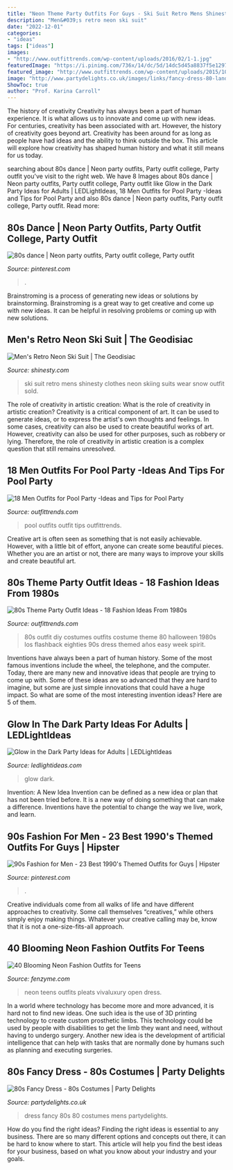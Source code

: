 ```yaml
---
title: "Neon Theme Party Outfits For Guys - Ski Suit Retro Mens Shinesty Clothes Neon Skiing Suits Wear Snow Outfit Sold"
description: "Men&#039;s retro neon ski suit"
date: "2022-12-01"
categories:
- "ideas"
tags: ["ideas"]
images:
- "http://www.outfittrends.com/wp-content/uploads/2016/02/1-1.jpg"
featuredImage: "https://i.pinimg.com/736x/14/dc/5d/14dc5d45a8837f5e1297d6b979ba2e89.jpg"
featured_image: "http://www.outfittrends.com/wp-content/uploads/2015/10/gianmariasainato.com120.jpg"
image: "http://www.partydelights.co.uk/images/links/fancy-dress-80-landing-mens.jpg"
ShowToc: true
author: "Prof. Karina Carroll"
---
```



The history of creativity
Creativity has always been a part of human experience. It is what allows us to innovate and come up with new ideas. For centuries, creativity has been associated with art. However, the history of creativity goes beyond art. Creativity has been around for as long as people have had ideas and the ability to think outside the box. This article will explore how creativity has shaped human history and what it still means for us today.

	

		
searching about 80s dance | Neon party outfits, Party outfit college, Party outfit you've visit to the right web. We have 8 Images about 80s dance | Neon party outfits, Party outfit college, Party outfit like Glow in the Dark Party Ideas for Adults | LEDLightIdeas, 18 Men Outfits for Pool Party -Ideas and Tips for Pool Party and also 80s dance | Neon party outfits, Party outfit college, Party outfit. Read more:
		
    
## 80s Dance | Neon Party Outfits, Party Outfit College, Party Outfit

<img loading=lazy src="https://i.pinimg.com/originals/49/34/b8/4934b8ad702a6ee81641b2672fefea78.jpg" onerror="this.onerror=null;this.src='https://tse4.mm.bing.net/th?id=OIP.Y5K4xgTSJNXbXVZz0iPD5wHaJ4&amp;pid=15.1';" alt="80s dance | Neon party outfits, Party outfit college, Party outfit">

_Source: pinterest.com_

>. 

	

Brainstroming is a process of generating new ideas or solutions by brainstorming. Brainstroming is a great way to get creative and come up with new ideas. It can be helpful in resolving problems or coming up with new solutions.

    
## Men&#039;s Retro Neon Ski Suit | The Geodisiac

<img loading=lazy src="http://cdn.shopify.com/s/files/1/0234/5963/products/12_20_18_ABasin_Sony_DSC9196_40245306-ee40-4cd3-9457-d1bab2f64089.jpg?v=1573175123" onerror="this.onerror=null;this.src='https://tse2.mm.bing.net/th?id=OIP.xj47NayV6KdIQUa1HDG_fQHaLF&amp;pid=15.1';" alt="Men&#039;s Retro Neon Ski Suit | The Geodisiac">

_Source: shinesty.com_

>ski suit retro mens shinesty clothes neon skiing suits wear snow outfit sold. 

	

The role of creativity in artistic creation: What is the role of creativity in artistic creation?
Creativity is a critical component of art. It can be used to generate ideas, or to express the artist's own thoughts and feelings. In some cases, creativity can also be used to create beautiful works of art. However, creativity can also be used for other purposes, such as robbery or lying. Therefore, the role of creativity in artistic creation is a complex question that still remains unresolved.

    
## 18 Men Outfits For Pool Party -Ideas And Tips For Pool Party

<img loading=lazy src="http://www.outfittrends.com/wp-content/uploads/2015/10/gianmariasainato.com120.jpg" onerror="this.onerror=null;this.src='https://tse2.mm.bing.net/th?id=OIP.zZWLDbKq1oDoh0xZ0tgcvAHaLG&amp;pid=15.1';" alt="18 Men Outfits for Pool Party -Ideas and Tips for Pool Party">

_Source: outfittrends.com_

>pool outfits outfit tips outfittrends. 

	

Creative art is often seen as something that is not easily achievable. However, with a little bit of effort, anyone can create some beautiful pieces. Whether you are an artist or not, there are many ways to improve your skills and create beautiful art.

    
## 80s Theme Party Outfit Ideas - 18 Fashion Ideas From 1980s

<img loading=lazy src="http://www.outfittrends.com/wp-content/uploads/2016/02/1-1.jpg" onerror="this.onerror=null;this.src='https://tse3.mm.bing.net/th?id=OIP.0rAmMMWAlbmBKHB9F2fIPQHaLI&amp;pid=15.1';" alt="80s Theme Party Outfit Ideas - 18 Fashion Ideas From 1980s">

_Source: outfittrends.com_

>80s outfit diy costumes outfits costume theme 80 halloween 1980s los flashback eighties 90s dress themed años easy week spirit. 

	

Inventions have always been a part of human history. Some of the most famous inventions include the wheel, the telephone, and the computer. Today, there are many new and innovative ideas that people are trying to come up with. Some of these ideas are so advanced that they are hard to imagine, but some are just simple innovations that could have a huge impact. So what are some of the most interesting invention ideas? Here are 5 of them.

    
## Glow In The Dark Party Ideas For Adults | LEDLightIdeas

<img loading=lazy src="https://ledlightideas.com/wp-content/uploads/2020/09/ledlightideas-glow-in-the-dark-party-ideas-02-scaled.jpg" onerror="this.onerror=null;this.src='https://tse4.mm.bing.net/th?id=OIP.IRVtgYC_W4VYEmhbeHWqZQHaFj&amp;pid=15.1';" alt="Glow in the Dark Party Ideas for Adults | LEDLightIdeas">

_Source: ledlightideas.com_

>glow dark. 

	

Invention: A New Idea
Invention can be defined as a new idea or plan that has not been tried before. It is a new way of doing something that can make a difference. Inventions have the potential to change the way we live, work, and learn.

    
## 90s Fashion For Men - 23 Best 1990&#039;s Themed Outfits For Guys | Hipster

<img loading=lazy src="https://i.pinimg.com/736x/14/dc/5d/14dc5d45a8837f5e1297d6b979ba2e89.jpg" onerror="this.onerror=null;this.src='https://tse4.mm.bing.net/th?id=OIP.gsUzYMBGIg2eLvSbxk3ziQAAAA&amp;pid=15.1';" alt="90s Fashion for Men - 23 Best 1990&#039;s Themed Outfits for Guys | Hipster">

_Source: pinterest.com_

>. 

	

Creative individuals come from all walks of life and have different approaches to creativity. Some call themselves “creatives,” while others simply enjoy making things. Whatever your creative calling may be, know that it is not a one-size-fits-all approach.

    
## 40 Blooming Neon Fashion Outfits For Teens

<img loading=lazy src="http://www.fenzyme.com/wp-content/uploads/2015/09/Neon-Fashion-Outfits-for-Teens-8.jpg" onerror="this.onerror=null;this.src='https://tse4.mm.bing.net/th?id=OIP.CIqHXe6qtvghzS1V1eAMUQHaLH&amp;pid=15.1';" alt="40 Blooming Neon Fashion Outfits for Teens">

_Source: fenzyme.com_

>neon teens outfits pleats vivaluxury open dress. 

	

In a world where technology has become more and more advanced, it is hard not to find new ideas. One such idea is the use of 3D printing technology to create custom prosthetic limbs. This technology could be used by people with disabilities to get the limb they want and need, without having to undergo surgery. Another new idea is the development of artificial intelligence that can help with tasks that are normally done by humans such as planning and executing surgeries.

    
## 80s Fancy Dress - 80s Costumes | Party Delights

<img loading=lazy src="http://www.partydelights.co.uk/images/links/fancy-dress-80-landing-mens.jpg" onerror="this.onerror=null;this.src='https://tse2.mm.bing.net/th?id=OIP.k694paT9Agm6BfUC0q8VbwAAAA&amp;pid=15.1';" alt="80s Fancy Dress - 80s Costumes | Party Delights">

_Source: partydelights.co.uk_

>dress fancy 80s 80 costumes mens partydelights. 

	

How do you find the right ideas?
Finding the right ideas is essential to any business. There are so many different options and concepts out there, it can be hard to know where to start. This article will help you find the best ideas for your business, based on what you know about your industry and your goals.

